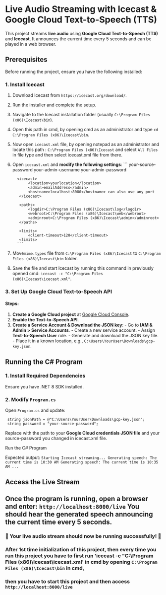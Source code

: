 ﻿# Live Audio Streaming with Icecast & Google Cloud Text-to-Speech (TTS)

This project streams **live audio** using **Google Cloud Text-to-Speech (TTS)** and **Icecast**. It announces the current time every 5 seconds and can be played in a web browser.

## Prerequisites

Before running the project, ensure you have the following installed:

### 1. Install Icecast
  1. Download Icecast from `https://icecast.org/download/`. 
  2. Run the installer and complete the setup.
  3. Navigate to the Icecast installation folder (usually `C:\Program Files (x86)\Icecast\bin`).
  4. Open this path in cmd, by opening cmd as an administrator and type `cd C:\Program Files (x86)\Icecast\bin`.
  5. Now open `icecast.xml` file, by opening notepad as an administrator and locate this path : `C:\Program Files (x86)\Icecast` and select `All Files` in file type and then select icecast.xml file from there.
  6. Open `icecast.xml` and **modify the following settings**:
           ```
           <authentication>
               <source-password>your-source-password</source-password>
               <admin-user>your-admin-username</admin-user>
               <admin-password>your-admin-password</admin-password>
           </authentication>

           <icecast>
                <location>yourlocation</location>
                <admin>emailAddress</admin>
                <hostname>localhost:8080</hostname> can also use any port
            </icecast>

            <paths>
                <logdir>C:\Program Files (x86)\Icecast\log</logdir>
                <webroot>C:\Program Files (x86)\Icecast\web</webroot>
                <adminroot>C:\Program Files (x86)\Icecast\admin</adminroot>
            </paths>

            <limits>
                <client-timeout>120</client-timeout>
            <limits>
           ```
  7. Move`mime.types` file from `C:\Program Files (x86)\Icecast` to `C:\Program Files (x86)\Icecast\bin` folder. 
  8. Save the file and start Icecast by running this command in previously opened cmd: `icecast -c "C:\Program Files (x86)\Icecast\icecast.xml"`.

### 3. Set Up Google Cloud Text-to-Speech API

  #### Steps:
   1. **Create a Google Cloud project** at [Google Cloud Console](https://console.cloud.google.com/).
   2. **Enable the Text-to-Speech API**.
   3. **Create a Service Account & Download the JSON key**:
     - Go to **IAM & Admin > Service Accounts**.
     - Create a new service account.
     - Assign **Text-to-Speech User** role.
     - Generate and download the JSON key file.
     - Place it in a known location, e.g., `C:\Users\YourUser\Downloads\gcp-key.json`.

  ## Running the C# Program

  ### 1. Install Required Dependencies
   Ensure you have .NET 8 SDK installed.

  ### 2. Modify `Program.cs`
  Open `Program.cs` and update:
  ```
   string jsonPath = @"C:\Users\YourUser\Downloads\gcp-key.json";
   string password = "your-source-password";
  ```
  Replace with the path to your **Google Cloud credentials JSON file** and your source-password you changed in icecast.xml file.

  Run the C# Program

  Expected output:
    ```
    Starting Icecast streaming...
    Generating speech: The current time is 10:30 AM
    Generating speech: The current time is 10:35 AM
    ...
    ```

  ## Access the Live Stream
  Once the program is running, open a browser and enter:
    ```
    http://localhost:8000/live
    ```
You should hear the generated speech announcing the current time every 5 seconds.
---

### 🎉 Your live audio stream should now be running successfully! 🚀

### After 1st time initialization of this project, then every time you run this project you have to first run 'icecast -c "C:\Program Files (x86)\Icecast\icecast.xml' in cmd by opening `C:\Program Files (x86)\Icecast\bin` in cmd,
### then you have to start this project and then access `http://localhost:8000/live`